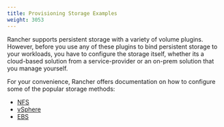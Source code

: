 ```yaml
---
title: Provisioning Storage Examples
weight: 3053
---
```


Rancher supports persistent storage with a variety of volume plugins. However, before you use any of these plugins to bind persistent storage to your workloads, you have to configure the storage itself, whether its a cloud-based solution from a service-provider or an on-prem solution that you manage yourself.

For your convenience, Rancher offers documentation on how to configure some of the popular storage methods:

- [NFS](../how-to-guides/advanced-user-guides/manage-clusters/create-kubernetes-persistent-storage/provisioning-storage-examples/nfs-storage.md)
- [vSphere](../how-to-guides/advanced-user-guides/manage-clusters/create-kubernetes-persistent-storage/provisioning-storage-examples/vsphere-storage.md)
- [EBS](../how-to-guides/advanced-user-guides/manage-clusters/create-kubernetes-persistent-storage/provisioning-storage-examples/persistent-storage-in-amazon-ebs.md)
